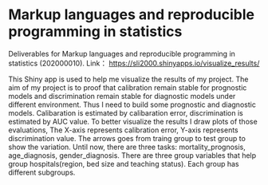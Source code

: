 # Markup languages and reproducible programming in statistics

Deliverables for Markup languages and reproducible programming in statistics (202000010).
Link： https://sli2000.shinyapps.io/visualize_results/

This Shiny app is used to help me visualize the results of my project. The aim of my project is to proof that calibration remain stable for prognostic models and discrimination remain stable for diagnostic models under different environment. Thus I need to build some prognostic and diagnostic models. Calibaration is estimated by calibaration error, discrimination is estimated by AUC value. To better visualize the results I draw plots of those evaluations, The X-axis represents calibration error, Y-axis represents discrimination value. The arrows goes from traing group to test group to show the variation. Until now, there are three tasks: mortality_prognosis, age_diagnosis, gender_diagnosis. There are three group variables that help group hospitals(region, bed size and teaching status). Each group has different subgroups.
